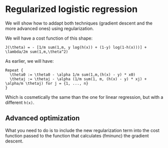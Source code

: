# Regularized logistic regression

We will show how to addapt both techniques (gradient descent and the more advanced ones) using regularization.

We will have a cost function of this shape:

```
J(\theta) = - [1/m sum(1,m, y log(h(x)) + (1-y) log(1-h(x)))] + \lambda/2m sum(1,m,\theta^2)
```

As earlier, we will have:

```
Repeat {
  \theta0 := \theta0 - \alpha 1/m sum(1,m,(h(x) - y) * x0)
  \thetaj := \thetaj - \alpha (1/m sum(1, m, (h(x) - y) * xj) + \alpha/m \thetaj) for j = {1, ..., n}
}
```

Which is cosmetically the same than the one for linear regression, but with a different `h(x)`.

## Advanced optimization

What you need to do is to include the new regularization term into the cost function passed to the function that calculates (fminunc) the gradient descent.
